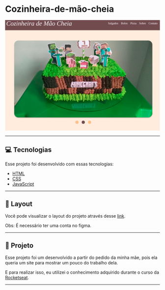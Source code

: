 # Cozinheira-de-mão-cheia

![Página Principal](https://github.com/WendelSantosNunes/Cozinheira-de-m-o-cheia/blob/main/assets/ImgReadme/img.png?raw=true)

---

## 💻 **Tecnologias**

Esse projeto foi desenvolvido com essas tecnologias:

- [HTML](https://developer.mozilla.org/pt-BR/docs/Web/HTML)
- [CSS](https://developer.mozilla.org/pt-BR/docs/Web/CSS)
- [JavaScript](https://developer.mozilla.org/pt-BR/docs/Web/JavaScript)

---

## 🎨 **Layout**

Você pode visualizar o layout do projeto através desse [link](https://www.figma.com/file/529FzegqtZnR1f0R0ZMoMs/boloshow?node-id=0%3A1).

Obs: É necessário ter uma conta no figma.

---

## 🚀 **Projeto**

Esse projeto foi um desenvolvido a partir do pedido da minha mãe, pois ela queria um site para mostrar um pouco do trabalho dela.

E para realizar isso, eu utilizei o conhecimento adquirido durante o curso da [Rocketseat](https://app.rocketseat.com.br/discover).

---
